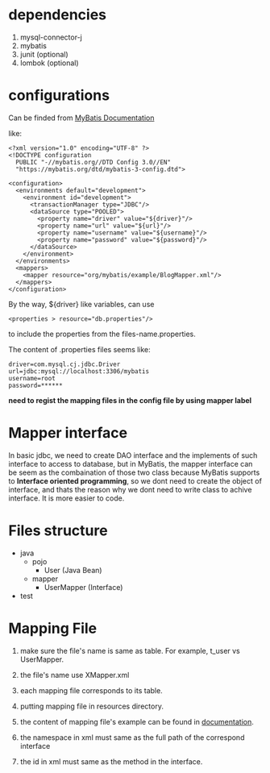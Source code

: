 # dependencies

1. mysql-connector-j
2. mybatis
3. junit (optional)
4. lombok (optional)

# configurations

Can be finded from [MyBatis Documentation](https://mybatis.org/mybatis-3/getting-started.html)

like:

```
<?xml version="1.0" encoding="UTF-8" ?>
<!DOCTYPE configuration
  PUBLIC "-//mybatis.org//DTD Config 3.0//EN"
  "https://mybatis.org/dtd/mybatis-3-config.dtd">

<configuration>
  <environments default="development">
    <environment id="development">
      <transactionManager type="JDBC"/>
      <dataSource type="POOLED">
        <property name="driver" value="${driver}"/>
        <property name="url" value="${url}"/>
        <property name="username" value="${username}"/>
        <property name="password" value="${password}"/>
      </dataSource>
    </environment>
  </environments>
  <mappers>
    <mapper resource="org/mybatis/example/BlogMapper.xml"/>
  </mappers>
</configuration>
```

By the way, ${driver} like variables, can use

 `<properties > resource="db.properties"/>` 

 to include the properties from the files-name.properties.

 The content of .properties files seems like:

 ```
driver=com.mysql.cj.jdbc.Driver
url=jdbc:mysql://localhost:3306/mybatis
username=root
password=******
```

**need to regist the mapping files in the config file by using mapper label**

# Mapper interface

In basic jdbc, we need to create DAO interface and the implements of such interface to access to database, but in MyBatis, the mapper interface can be seem as the combaination of those two class because MyBatis supports to **Interface oriented programming**, so we dont need to create the object of interface, and thats the reason why we dont need to write class to achive interface. It is more easier to code.

# Files structure

- java
    - pojo
        - User (Java Bean)
    - mapper
        - UserMapper (Interface)
- test

# Mapping File

1. make sure the file's name is same as table. For example, t_user vs UserMapper.

2. the file's name use XMapper.xml

3. each mapping file corresponds to its table.

4. putting mapping file in resources directory.

5. the content of mapping file's example can be found in [documentation](https://mybatis.org/mybatis-3/getting-started.html). 

6. the namespace in xml must same as the full path of the correspond interface

7. the id in xml must same as the method in the interface.